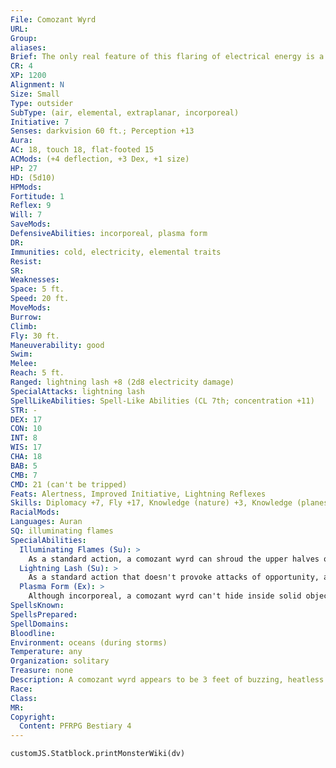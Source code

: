 ```yaml
---
File: Comozant Wyrd
URL: 
Group: 
aliases: 
Brief: The only real feature of this flaring of electrical energy is a vaguely humanoid face that flickers and plays within its shifting mass.
CR: 4
XP: 1200
Alignment: N
Size: Small
Type: outsider
SubType: (air, elemental, extraplanar, incorporeal)
Initiative: 7
Senses: darkvision 60 ft.; Perception +13
Aura: 
AC: 18, touch 18, flat-footed 15
ACMods: (+4 deflection, +3 Dex, +1 size)
HP: 27
HD: (5d10)
HPMods: 
Fortitude: 1
Reflex: 9
Will: 7
SaveMods: 
DefensiveAbilities: incorporeal, plasma form
DR: 
Immunities: cold, electricity, elemental traits
Resist: 
SR: 
Weaknesses: 
Space: 5 ft.
Speed: 20 ft.
MoveMods: 
Burrow: 
Climb: 
Fly: 30 ft.
Maneuverability: good
Swim: 
Melee: 
Reach: 5 ft.
Ranged: lightning lash +8 (2d8 electricity damage)
SpecialAttacks: lightning lash
SpellLikeAbilities: Spell-Like Abilities (CL 7th; concentration +11)   2/day-control weather (standard action; intensify or dispel storm only)
STR: -
DEX: 17
CON: 10
INT: 8
WIS: 17
CHA: 18
BAB: 5
CMB: 7
CMD: 21 (can't be tripped)
Feats: Alertness, Improved Initiative, Lightning Reflexes
Skills: Diplomacy +7, Fly +17, Knowledge (nature) +3, Knowledge (planes) +7, Perception +13, Sense Motive +11
RacialMods: 
Languages: Auran
SQ: illuminating flames
SpecialAbilities:
  Illuminating Flames (Su): >
    As a standard action, a comozant wyrd can shroud the upper halves of any Small or larger creatures it can see within 30 feet of it in cold, buzzing flames similar to the wyrd's own. Any electricity resistance blocks this effect unless the target willingly submits. Otherwise the flames persist until the wyrd is out of range. Targets of this effect take a -10 penalty on Stealth checks. A comozant wyrd can communicate empathically with creatures subject to this effect, and gains a +4 racial bonus on Sense Motive checks when doing so. Interacting with a wyrd in this way still uses standard social skills and rules. While communicating this way, a comozant can confer unexpected insight or information equivalent to a divination spell.
  Lightning Lash (Su): >
    As a standard action that doesn't provoke attacks of opportunity, a comozant wyrd can shock any creature or object within 30 feet to which it has line of effect, dealing 2d8 electricity damage. The wyrd can choose for this damage to be nonlethal. If the target is also affected by the wyrd's illuminating flames, it is stunned for 1 round (Fortitude DC 16 negates) and the flames are dispelled. The save DC is Charisma-based.
  Plasma Form (Ex): >
    Although incorporeal, a comozant wyrd can't hide inside solid objects. It must start its turn attached to the outside of something that's solid and of Small size or larger, or else it takes 5 points of damage. Anyone attacking the wyrd must either take a -4 penalty on the attack roll or resolve the attack against whatever the wyrd is attached to as well.
SpellsKnown: 
SpellsPrepared: 
SpellDomains: 
Bloodline: 
Environment: oceans (during storms)
Temperature: any
Organization: solitary
Treasure: none
Description: A comozant wyrd appears to be 3 feet of buzzing, heatless blue or green plasma. Creatures near it find their hair standing on end and their bodies crawling with harmless but unnerving sparks. Those who have "conversed" with a comozant using illuminating flames say it uses pure emotion and image as concept and word-a mixture of knowledge and ignorance.
Race: 
Class: 
MR: 
Copyright:
  Content: PFRPG Bestiary 4
---
```

```dataviewjs
customJS.Statblock.printMonsterWiki(dv)
```
